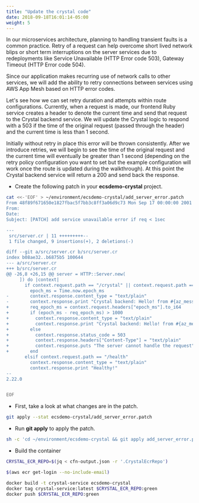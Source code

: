 ```yaml
---
title: "Update the crystal code"
date: 2018-09-18T16:01:14-05:00
weight: 5
---
```


In our microservices architecture, planning to handling transient faults is a common practice. Retry of a request can help overcome short lived network blips or short term interruptions on the server services due to redeployments like Service Unavailable (HTTP Error code 503), Gateway Timeout (HTTP Error code 504).

Since our application makes recurring use of network calls to other services, we will add the ability to retry connections between services using AWS App Mesh based on HTTP error codes.

Let's see how we can set retry duration and attempts within route configurations. Currently, when a request is made, our frontend Ruby service creates a header to denote the current time and send that request to the Crystal backend service. We will update the Crystal logic to respond with a 503 if the time of the original request (passed through the header) and the current time is less than 1 second. 

Initially without retry in place this error will be thrown consistently. After we introduce retries, we will begin to see the time of the original request and the current time will eventually be greater than 1 second (depending on the retry policy configuration you want to set but the example configuration will work once the route is updated during the walkthrough). At this point the Crystal backend service will return a 200 and send back the response.

* Create the following patch in your **ecsdemo-crystal** project. 

```bash
cat <<-'EOF' > ~/environment/ecsdemo-crystal/add_server_error.patch
From 48f89f671650e1827fbac5f7bb3c8ff3a06d9c73 Mon Sep 17 00:00:00 2001
From:
Date:
Subject: [PATCH] add service unavailable error if req < 1sec

---
 src/server.cr | 11 +++++++++--
 1 file changed, 9 insertions(+), 2 deletions(-)

diff --git a/src/server.cr b/src/server.cr
index b08ae32..b6875b5 100644
--- a/src/server.cr
+++ b/src/server.cr
@@ -26,8 +26,15 @@ server = HTTP::Server.new(
     ]) do |context|
       if context.request.path == "/crystal" || context.request.path == "/crystal/"
         epoch_ms = Time.now.epoch_ms
-        context.response.content_type = "text/plain"
-        context.response.print "Crystal backend: Hello! from #{az_message} commit #{code_hash} at #{epoch_ms}"
+        req_epoch_ms = context.request.headers["epoch_ms"].to_i64
+        if (epoch_ms - req_epoch_ms) > 1000
+          context.response.content_type = "text/plain"
+          context.response.print "Crystal backend: Hello! from #{az_message} commit #{code_hash} at #{epoch_ms}"
+        else
+          context.response.status_code = 503
+          context.response.headers["Content-Type"] = "text/plain"
+          context.response.puts "The server cannot handle the request"
+        end
       elsif context.request.path == "/health"
         context.response.content_type = "text/plain"
         context.response.print "Healthy!"
-- 
2.22.0


EOF
```

* First, take a look at what changes are in the patch.

```bash
git apply --stat ecsdemo-crystal/add_server_error.patch
```

* Run **git apply** to apply the patch.

```bash
sh -c 'cd ~/environment/ecsdemo-crystal && git apply add_server_error.patch'
```

* Build the container

```bash
CRYSTAL_ECR_REPO=$(jq < cfn-output.json -r '.CrystalEcrRepo')

$(aws ecr get-login --no-include-email)

docker build -t crystal-service ecsdemo-crystal
docker tag crystal-service:latest $CRYSTAL_ECR_REPO:green
docker push $CRYSTAL_ECR_REPO:green
```
